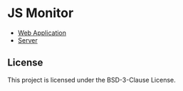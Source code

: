 # JS Monitor

* [Web Application](https://github.com/mormar/cvm-monitor)
* [Server](https://github.com/cvmfs-contrib/cvmfs-emscripten/tree/feature-node)

## License
This project is licensed under the BSD-3-Clause License.

